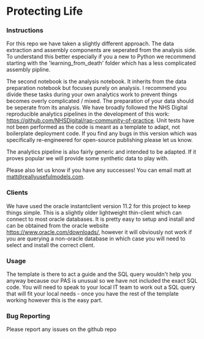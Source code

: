 # Protecting Life

### Instructions

For this repo we have taken a slightly different approach. The data extraction and assembly components are seperated from the analysis side. To understand this better especially if you a new to Python we recommend starting with the 'learning_from_death' folder which has a less complicated assembly pipline. 

The second notebook is the analysis notebook. It inherits from the data preparation notebook but focuses purely on analysis. I recommend you divide these tasks during your own analytics work to prevent things becomes overly complicated / mixed. The preparation of your data should be seperate from its analysis. We have broadly followed the NHS Digital reproducible analytics pipelines in the development of this work: https://github.com/NHSDigital/rap-community-of-practice. Unit tests have not been performed as the code is meant as a template to adapt, not boilerplate deployment code. If you find any bugs in this version which was specifically re-engineered for open-source publishing please let us know.

The analytics pipeline is also fairly generic and intended to be adapted. If it proves popular we will provide some synthetic data to play with.

Please also let us know if you have any successes! You can email matt at matt@reallyusefulmodels.com.

### Clients

We have used the oracle instantclient version 11.2 for this project to keep things simple. This is a slightly older lightweight thin-client which can connect to most oracle databases. It is pretty easy to setup and install and can be obtained from the oracle website https://www.oracle.com/downloads/, however it will obviously not work if you are querying a non-oracle database in which case you will need to select and install the correct client.

### Usage

The template is there to act a guide and the SQL query wouldn't help you anyway because our PAS is unusual so we have not included the exact SQL code. You will need to speak to your local IT team to work out a SQL query that will fit your local needs - once you have the rest of the template working however this is the easy part.

### Bug Reporting 

Please report any issues on the github repo

